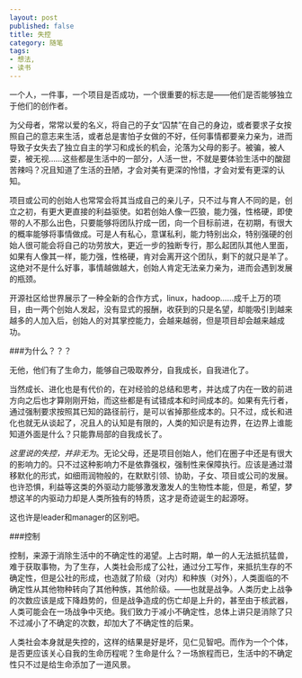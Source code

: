 ```yaml
---
layout: post
published: false
title: 失控
category: 随笔
tags: 
- 想法,
- 读书
---
```



一个人，一件事，一个项目是否成功，一个很重要的标志是——他们是否能够独立于他们的创作者。
<!-- more -->


为父母者，常常以爱的名义，将自己的子女“囚禁”在自己的身边，或者要求子女按照自己的意志来生活，或者总是害怕子女做的不好，任何事情都要亲力亲为，进而导致子女失去了独立自主的学习和成长的机会，沦落为父母的影子。被骗，被人耍，被无视……这些都是生活中的一部分，人活一世，不就是要体验生活中的酸甜苦辣吗？况且知道了生活的丑陋，才会对美有更深的怜惜，才会对爱有更深的认知。


项目或公司的创始人也常常会将其当成自己的亲儿子，只不过与育人不同的是，创立之初，有更大更直接的利益驱使。如若创始人像一匹狼，能力强，性格硬，即使带的人不那么出色，只要能够将团队拧成一团，向一个目标前进，在初期，有很大的概率能够将事情做成。可是人有私心，意谋私利，能力特别出众，特别强硬的创始人很可能会将自己的功劳放大，更近一步的独断专行，那么起团队其他人里面，如果有人像其一样，能力强，性格硬，肯对会离开这个团队，剩下的就只是羊了。这绝对不是什么好事，事情越做越大，创始人肯定无法亲力亲为，进而会遇到发展的瓶颈。

开源社区给世界展示了一种全新的合作方式，linux，hadoop……成千上万的项目，由一两个创始人发起，没有显式的报酬，收获到的只是名望，却能吸引到越来越多的人加入后，创始人的对其掌控能力，会越来越弱，但是项目却会越来越成功。

###为什么？？？

无他，他们有了生命力，能够自己吸取养分，自我成长，自我进化了。

当然成长、进化也是有代价的，在对经验的总结和思考，并达成了内在一致的前进方向之后也才算刚刚开始，而这些都是有试错成本和时间成本的。如果有先行者，通过强制要求按照其已知的路径前行，是可以省掉那些成本的。只不过，成长和进化也就无从谈起了，况且人的认知是有限的，人类的知识是有边界，在边界上谁能知道外面是什么？只能靠局部的自我成长了。


*这里说的失控，并非无为*。无论父母，还是项目创始人，他们在圈子中还是有很大的影响力的。只不过这种影响力不是依靠强权，强制性来保障执行。应该是通过潜移默化的形式，如细雨润物般的，在默默引领、协助，子女、项目或公司的发展。也许恐惧，利益等这类的外驱动力能够激发激发人的生物性本能，但是，希望，梦想这羊的内驱动力却是人类所独有的特质，这才是奇迹诞生的起源呀。

这也许是leader和manager的区别吧。


###控制

控制，来源于消除生活中的不确定性的渴望。上古时期，单一的人无法抵抗猛兽，难于获取事物，为了生存，人类社会形成了公社，通过分工写作，来抵抗生存的不确定性，但是公社的形成，也造就了阶级（对内）和种族（对外），人类面临的不确定性从其他物种转向了其他种族，其他阶级。——也就是战争。人类历史上战争的次数应该是成下降趋势的，但是战争造成的伤亡却是上升的，甚至由于核武器，人类可能会在一场战争中灭绝。我们致力于减小不确定性，总体上讲只是消除了只不过减小了不确定的次数，却加大了不确定性的后果。

人类社会本身就是失控的，这样的结果是好是坏，见仁见智吧。而作为一个个体，是否更应该关心自我的生命历程呢？生命是什么？一场旅程而已，生活中的不确定性只不过是给生命添加了一道风景。


